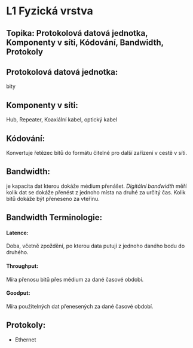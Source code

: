 # L1 Fyzická vrstva

## Topika: Protokolová datová jednotka, Komponenty v síti, Kódování, Bandwidth, Protokoly

## Protokolová datová jednotka: 
bity

## Komponenty v síti:
Hub, Repeater, Koaxiální kabel, optický kabel

## Kódování: 
Konvertuje řetězec bitů do formátu čitelné pro další zařízení v cestě v síti.

## Bandwidth: 
je kapacita dat kterou dokáže médium přenášet. 
*Digitální bandwidth* měří kolik dat se dokáže přenést z jednoho místa na druhé za určitý čas. Kolik bitů dokáže být přeneseno za vteřinu.

## Bandwidth Terminologie: 
#### Latence: 
Doba, včetně zpoždění, po kterou data putují z jednoho daného bodu do druhého.
#### Throughput: 
Míra přenosu bitů přes médium za dané časové období.
#### Goodput: 
Míra použitelných dat přenesených za dané časové období.

## Protokoly: 
- Ethernet

